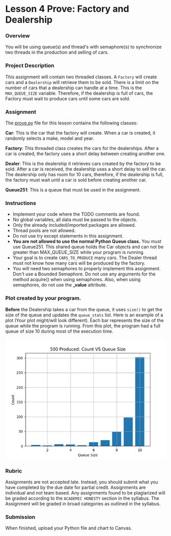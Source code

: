 # Lesson 4 Prove: Factory and Dealership

### Overview

You will be using queue(s) and thread's with semaphore(s) to synchronize two threads in the production and selling of cars.

### Project Description

This assignment will contain two threaded classes. A `Factory` will create cars and a `Dealership` will retrieve them to be sold. There is a limit on the number of cars that a dealership can handle at a time. This is the `MAX_QUEUE_SIZE` variable. Therefore, if the dealership is full of cars, the Factory must wait to produce cars until some cars are sold.

### Assignment

The [prove.py](../prove/prove.py) file for this lesson contains the following classes:

**Car**: This is the car that the factory will create. When a car is created, it randomly selects a make, model and year.

**Factory**: This threaded class creates the cars for the dealerships. After a car is created, the factory uses a short delay between creating another one.

**Dealer**: This is the dealership it retrieves cars created by the factory to be sold. After a car is received, the dealership uses a short delay to sell the car. The dealership only has room for 10 cars, therefore, if the dealership is full, the factory must wait until a car is sold before creating another car.

**Queue251**: This is a queue that must be used in the assignment.

### Instructions

- Implement your code where the TODO comments are found.
- No global variables, all data must be passed to the objects.
- Only the already included/imported packages are allowed. 
- Thread pools are not allowed.
- Do not use try except statements in this assignment.
- **You are not allowed to use the normal Python Queue class.** You must use Queue251. This shared queue holds the Car objects and can not be greater than MAX_QUEUE_SIZE while your program is running.
- Your goal is to create `CARS_TO_PRODUCE` many cars. The Dealer thread must not know how many cars will be produced by the factory.
- You will need two semaphores to properly implement this assignment. Don't use a Bounded Semaphore. Do not use any arguments for the method acquire() when using semaphores. Also, when using semaphores, do not use the **_value** attribute.

### Plot created by your program. 

**Before** the Dealership takes a car from the queue, it uses `size()` to get the size of the queue and updates the `queue_stats` list. Here is an example of a plot (Your plot might/will look different). Each bar represents the size of the queue while the program is running. From this plot, the program had a full queue of size 10 during most of the execution time.

![](./assets/plot.png)


### Rubric

Assignments are not accepted late. Instead, you should submit what you have completed by the due date for partial credit. Assignments are individual and not team based. Any assignments found to be plagiarized will be graded according to the `ACADEMIC HONESTY` section in the syllabus. The Assignment will be graded in broad categories as outlined in the syllabus.

### Submission

When finished, upload your Python file and chart to Canvas.